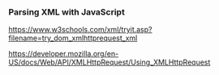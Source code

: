 ### Parsing XML with JavaScript
https://www.w3schools.com/xml/tryit.asp?filename=try_dom_xmlhttprequest_xml

https://developer.mozilla.org/en-US/docs/Web/API/XMLHttpRequest/Using_XMLHttpRequest